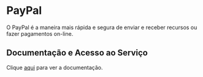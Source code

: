 # PayPal

O PayPal é a maneira mais rápida e segura de enviar e receber recursos ou fazer pagamentos on-line.

## Documentação e Acesso ao Serviço

Clique [aqui](https://www.paypal.com) para ver a documentação.